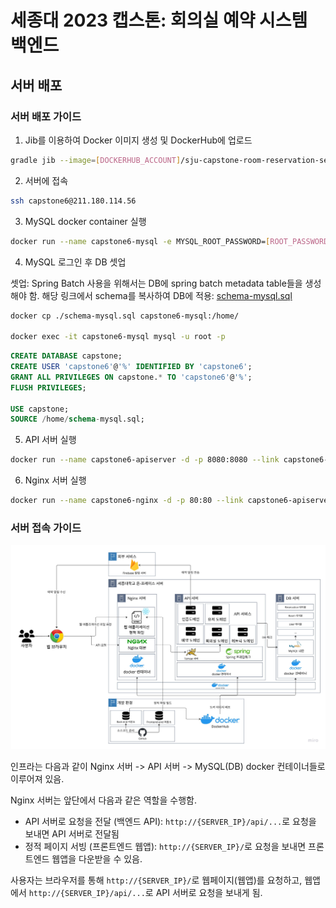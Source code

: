 # 세종대 2023 캡스톤: 회의실 예약 시스템 백엔드

## 서버 배포

### 서버 배포 가이드

1. Jib를 이용하여 Docker 이미지 생성 및 DockerHub에 업로드
```bash
gradle jib --image=[DOCKERHUB_ACCOUNT]/sju-capstone-room-reservation-server
```

2. 서버에 접속

```bash
ssh capstone6@211.180.114.56
```

3. MySQL docker container 실행

```bash
docker run --name capstone6-mysql -e MYSQL_ROOT_PASSWORD=[ROOT_PASSWORD] -d -p 3306:3306 mysql
```

4. MySQL 로그인 후 DB 셋업

셋업: Spring Batch 사용을 위해서는 DB에 spring batch metadata table들을 생성해야 함.
해당 링크에서 schema를 복사하여 DB에 적용: [schema-mysql.sql](https://github.com/spring-projects/spring-batch/blob/main/spring-batch-core/src/main/resources/org/springframework/batch/core/schema-mysql.sql)

```bash
docker cp ./schema-mysql.sql capstone6-mysql:/home/

docker exec -it capstone6-mysql mysql -u root -p
```

```sql
CREATE DATABASE capstone;
CREATE USER 'capstone6'@'%' IDENTIFIED BY 'capstone6';
GRANT ALL PRIVILEGES ON capstone.* TO 'capstone6'@'%';
FLUSH PRIVILEGES;

USE capstone;
SOURCE /home/schema-mysql.sql;
```

5. API 서버 실행

```bash
docker run --name capstone6-apiserver -d -p 8080:8080 --link capstone6-mysql:mysql [DOCKERHUB_ACCOUNT]/sju-capstone-room-reservation-server
```

6. Nginx 서버 실행

```bash
docker run --name capstone6-nginx -d -p 80:80 --link capstone6-apiserver:wlghks0314/sju-capstone-room-reservation-server -v $(pwd)/nginx:/etc/nginx/conf.d nginx
```

### 서버 접속 가이드

![architecture](./media/architecture.jpg)

인프라는 다음과 같이 Nginx 서버 -> API 서버 -> MySQL(DB) docker 컨테이너들로 이루어져 있음.

Nginx 서버는 앞단에서 다음과 같은 역할을 수행함.

- API 서버로 요청을 전달 (백엔드 API): `http://{SERVER_IP}/api/...`로 요청을 보내면 API 서버로 전달됨
- 정적 페이지 서빙 (프론트엔드 웹앱): `http://{SERVER_IP}/`로 요청을 보내면 프론트엔드 웹앱을 다운받을 수 있음.

사용자는 브라우저를 통해 `http://{SERVER_IP}/`로 웹페이지(웹앱)를 요청하고, 웹앱에서 `http://{SERVER_IP}/api/...`로 API 서버로 요청을 보내게 됨.